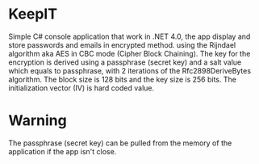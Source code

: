 # KeepIT
Simple C# console application that work in .NET 4.0, the app display and store passwords and emails in encrypted method.
using the Rijndael algorithm aka AES in CBC mode (Cipher Block Chaining).
The key for the encryption is derived using a passphrase (secret key) and a salt value which equals to passphrase, with 2 iterations of the Rfc2898DeriveBytes algorithm. The block size is 128 bits and the key size is 256 bits. The initialization vector (IV) is hard coded value.

# Warning
The passphrase (secret key) can be pulled from the memory of the application if the app isn't close.
